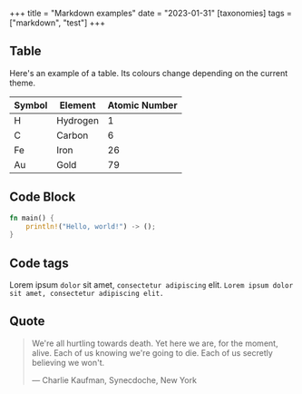 +++
title = "Markdown examples"
date = "2023-01-31"
[taxonomies]
tags = ["markdown", "test"]
+++


## Table

Here's an example of a table. Its colours change depending on the current theme.

| Symbol  | Element | Atomic Number |
|---------|---------|---------------|
| H       | Hydrogen| 1             |
| C       | Carbon  | 6             |
| Fe      | Iron    | 26            |
| Au      | Gold    | 79            |


## Code Block

```rust
fn main() {
    println!("Hello, world!") -> ();
}
```

## Code tags

Lorem ipsum `dolor` sit amet, `consectetur adipiscing` elit.
`Lorem ipsum dolor sit amet, consectetur adipiscing elit.`

## Quote

> We're all hurtling towards death. Yet here we are, for the moment, alive. Each of us knowing we're going to die. Each of us secretly believing we won't.
>
> — Charlie Kaufman, Synecdoche, New York

